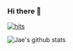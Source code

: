 ### Hi there 👋

[![hits](https://hits.seeyoufarm.com/api/count/incr/badge.svg?url=https%3A%2F%2Fgithub.com%2Fdoolybom1%2Fhit-counter&count_bg=%235CB319&title_bg=%23555555&icon=&icon_color=%23E7E7E7&title=Hits&edge_flat=false)](https://hits.seeyoufarm.com)


![Jae's github stats](https://github-readme-stats.vercel.app/api?username=doolybom1&show_icons=true)
<!--
**doolybom1/doolybom1** is a ✨ _special_ ✨ repository because its `README.md` (this file) appears on your GitHub profile.

Here are some ideas to get you started:

- 🔭 I’m currently working on ...
- 🌱 I’m currently learning ...
- 👯 I’m looking to collaborate on ...
- 🤔 I’m looking for help with ...
- 💬 Ask me about ...
- 📫 How to reach me: ...
- 😄 Pronouns: ...
- ⚡ Fun fact: ...
-->
